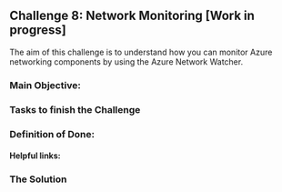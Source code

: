 ## Challenge 8: Network Monitoring [Work in progress]

The aim of this challenge is to understand how you can monitor Azure networking components by using the Azure Network Watcher.

### Main Objective:


### Tasks to finish the Challenge


### Definition of Done:


#### Helpful links:



### The Solution

